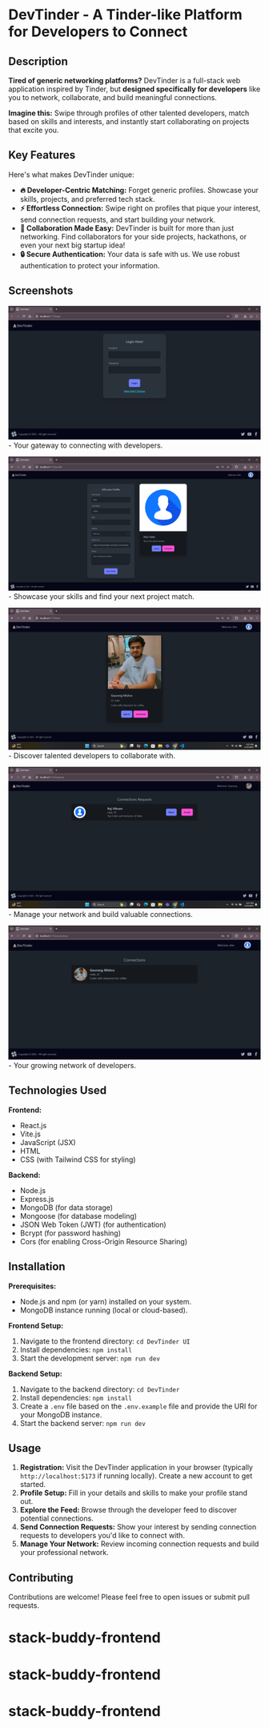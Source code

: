 # DevTinder - A Tinder-like Platform for Developers to Connect

## Description

**Tired of generic networking platforms?** DevTinder is a full-stack web application inspired by Tinder, but **designed specifically for developers** like you to network, collaborate, and build meaningful connections.

**Imagine this:** Swipe through profiles of other talented developers, match based on skills and interests, and instantly start collaborating on projects that excite you.

## Key Features

Here's what makes DevTinder unique:

- **🔥 Developer-Centric Matching:** Forget generic profiles. Showcase your skills, projects, and preferred tech stack.
- **⚡️ Effortless Connection:** Swipe right on profiles that pique your interest, send connection requests, and start building your network.
- **🤝 Collaboration Made Easy:** DevTinder is built for more than just networking. Find collaborators for your side projects, hackathons, or even your next big startup idea!
- **🔒 Secure Authentication:** Your data is safe with us. We use robust authentication to protect your information.

## Screenshots

![DevTinder Login](./public/login%20page.png) - Your gateway to connecting with developers.

![Developer Profile](./public/profile%20page.png) - Showcase your skills and find your next project match.

![DevTinder Feed](./public/feed%20page.png) - Discover talented developers to collaborate with.

![Connection Requests](./public/request%20page.png) - Manage your network and build valuable connections.

![Your Connections](./public/connection%20page.png) - Your growing network of developers.

## Technologies Used

**Frontend:**

- React.js
- Vite.js
- JavaScript (JSX)
- HTML
- CSS (with Tailwind CSS for styling)

**Backend:**

- Node.js
- Express.js
- MongoDB (for data storage)
- Mongoose (for database modeling)
- JSON Web Token (JWT) (for authentication)
- Bcrypt (for password hashing)
- Cors (for enabling Cross-Origin Resource Sharing)

## Installation

**Prerequisites:**

- Node.js and npm (or yarn) installed on your system.
- MongoDB instance running (local or cloud-based).

**Frontend Setup:**

1. Navigate to the frontend directory: `cd DevTinder UI`
2. Install dependencies: `npm install`
3. Start the development server: `npm run dev`

**Backend Setup:**

1. Navigate to the backend directory: `cd DevTinder`
2. Install dependencies: `npm install`
3. Create a `.env` file based on the `.env.example` file and provide the URI for your MongoDB instance.
4. Start the backend server: `npm run dev`

## Usage

1.  **Registration:** Visit the DevTinder application in your browser (typically `http://localhost:5173` if running locally). Create a new account to get started.
2.  **Profile Setup:** Fill in your details and skills to make your profile stand out.
3.  **Explore the Feed:** Browse through the developer feed to discover potential connections.
4.  **Send Connection Requests:** Show your interest by sending connection requests to developers you'd like to connect with.
5.  **Manage Your Network:** Review incoming connection requests and build your professional network.

## Contributing

Contributions are welcome! Please feel free to open issues or submit pull requests.
# stack-buddy-frontend
# stack-buddy-frontend
# stack-buddy-frontend
